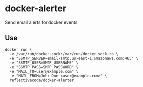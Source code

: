 # docker-alerter
Send email alerts for docker events

## Use

```
docker run \
  -v /var/run/docker.sock:/var/run/docker.sock:ro \
  -e "SSMTP_SERVER=email-smtp.us-east-1.amazonaws.com:465" \
  -e "SSMTP_USER=SMTP_USERNAME" \
  -e "SSMTP_PASS=SMTP_PASSWORD" \
  -e "MAIL_TO=user@example.com" \
  -e "MAIL_FROM=John Doe <user@example.com>" \
  reflectivecode/docker-alerter
```
